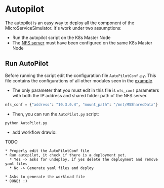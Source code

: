 # Autopilot
The autopilot is an easy way to deploy all the component of the MicroServiceSimulator. It's work under two assumptions:
* Run the autopilot script on the K8s Master Node
* The [NFS server](/Docs/NFSConfig.md) must have been configured on the same K8s Master Node

## Run AutoPilot
Before running the script edit the configuration file `AutoPilotConf.py`. This file contains the configurations of all other modules seen in the [example](/Docs/Example.md).  

* The only parameter that you must edit in this file is `nfs_conf` parameters with both the IP address and shared folder path of the NFS server.

```python
nfs_conf = {"address": "10.3.0.4", "mount_path": "/mnt/MSSharedData"}
```
* Then, you can run the `AutoPilot.py` script:
```shell
python AutoPilot.py
```

* add workflow drawio:
 
TODO

    * Properly edit the AutoPilotConf file
    * Run autopilot, it check if there is a deployment yet. 
      * Yes -> asks for undeploy, if yes delete the deployment and remove yaml files
      * No -> Generate yaml files and deploy
        
    * Asks to generate the workload file
    * DONE! :)
